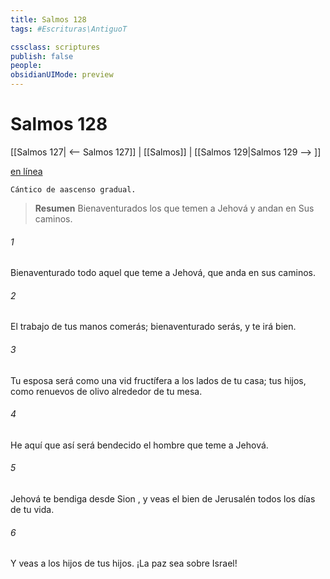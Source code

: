 ```yaml
---
title: Salmos 128
tags: #Escrituras\AntiguoT

cssclass: scriptures
publish: false
people:
obsidianUIMode: preview
---
```


# Salmos 128
[[Salmos 127| <-- Salmos 127]] | [[Salmos]] | [[Salmos 129|Salmos 129 --> ]]

[en línea](https://churchofjesuschrist.org/study/scriptures/ot/ps/128?lang=spa)

```
Cántico de aascenso gradual.
```

> __Resumen__
Bienaventurados los que temen a Jehová y andan en Sus caminos.

###### 1 
Bienaventurado todo aquel que 
teme
 a Jehová,
que 
anda
 en sus caminos.

###### 2 
El trabajo de tus manos comerás;
bienaventurado serás, y te irá bien.

###### 3 
Tu esposa será como una vid fructífera
a los lados de tu casa;
tus hijos, como renuevos de olivo alrededor de tu mesa.

###### 4 
He aquí que así será bendecido el hombre
que teme a Jehová.

###### 5 
Jehová te bendiga desde 
Sion
,
y veas el bien de Jerusalén todos los días de tu vida.

###### 6 
Y veas a los hijos de tus hijos.
¡La 
paz
 sea sobre Israel!

